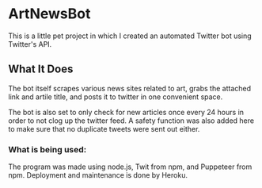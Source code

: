 # ArtNewsBot

This is a little pet project in which I created an automated Twitter bot using Twitter's API.

## What It Does
The bot itself scrapes various news sites related to art, grabs the attached link and artile title, and posts it to twitter in one convenient space.

The bot is also set to only check for new articles once every 24 hours in order to not clog up the twitter feed. A safety function was also added here to make sure that no duplicate tweets were sent out either. 

### What is being used:
The program was made using node.js, Twit from npm, and Puppeteer from npm.
Deployment and maintenance is done by Heroku.
